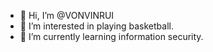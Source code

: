 - 👋 Hi, I’m @VONVINRUI
- 👀 I’m interested in playing basketball.
- 🌱 I’m currently learning information security.

<!---
VONVINRUI/VONVINRUI is a ✨ special ✨ repository because its `README.md` (this file) appears on your GitHub profile.
You can click the Preview link to take a look at your changes.
--->
